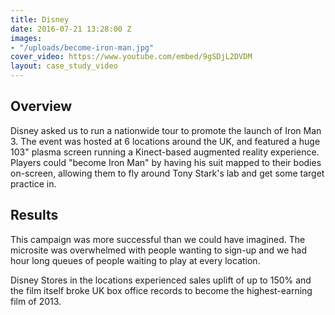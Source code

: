 ```yaml
---
title: Disney
date: 2016-07-21 13:28:00 Z
images:
- "/uploads/become-iron-man.jpg"
cover_video: https://www.youtube.com/embed/9gSDjL2DVDM
layout: case_study_video
---
```


## Overview
Disney asked us to run a nationwide tour to promote the launch of Iron Man 3. The event was hosted at 6 locations around the UK, and featured a huge 103" plasma screen running a Kinect-based augmented reality experience. Players could "become Iron Man" by having his suit mapped to their bodies on-screen, allowing them to fly around Tony Stark's lab and get some target practice in.

## Results
This campaign was more successful than we could have imagined. The microsite was overwhelmed with people wanting to sign-up and we had hour long queues of people waiting to play at every location.

Disney Stores in the locations experienced sales uplift of up to 150% and the film itself broke UK box office records to become the highest-earning film of 2013.
